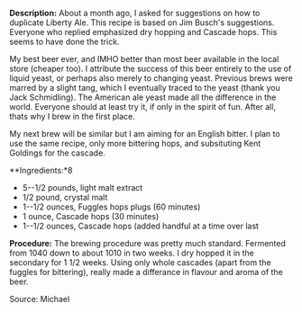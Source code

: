 **Description:**
About a month ago, I asked for suggestions on how to duplicate Liberty Ale. This recipe is based on Jim Busch's suggestions. Everyone who replied emphasized dry hopping and Cascade hops. This seems to have done the trick. 

My best beer ever, and IMHO better than most beer available in the local store (cheaper too). I attribute the success of this beer entirely to the use of liquid yeast, or perhaps also merely to changing yeast. Previous brews were marred by a slight tang, which I eventually traced to the yeast (thank you Jack Schmidling). The American ale yeast made all the difference in the world. Everyone should at least try it, if only in the spirit of fun. After all, thats why I brew in the first place. 

My next brew will be similar but I am aiming for an English bitter. I plan to use the same recipe, only more bittering hops, and subsituting Kent Goldings for the cascade.

**Ingredients:*8
- 5--1/2 pounds, light malt extract
- 1/2 pound, crystal malt
- 1--1/2 ounces, Fuggles hops plugs (60 minutes)
- 1 ounce, Cascade hops (30 minutes)
- 1--1/2 ounces, Cascade hops (added handful at a time over last

**Procedure:**
The brewing procedure was pretty much standard. Fermented from 1040 down to about 1010 in two weeks. I dry hopped it in the secondary for 1 1/2 weeks. Using only whole cascades (apart from the fuggles for bittering), really made a differance in flavour and aroma of the beer.

Source: Michael